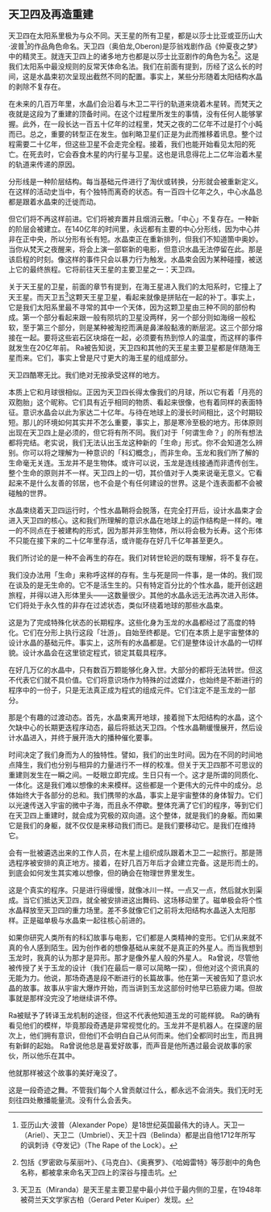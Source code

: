 ## 天卫四及再造重建

天卫四在太阳系里极为与众不同。天王星的所有卫星，都是以莎士比亚或亚历山大·波普[^alexander-pope]的作品角色命名。天卫四（奥伯龙,Oberon)是莎翁戏剧作品《仲夏夜之梦》中的精灵王。就连天卫四上的诸多地方也都是以莎士比亚剧作的角色为名[^role-as-name]。这是我们太阳系中最没规则的反常天体命名法。我们在前面有提到，历经了这么长的时间，这是水晶束初次呈现出截然不同的配置。事实上，某些分形随着太阳结构水晶的剥除不复存在。

在未来的几百万年里，水晶们会沿着与木卫二平行的轨道来烧着木星转。而梵天之夜就是这段为了重建的顶备时间。在这个过程里所发生的事情，没有任何人能够掌握。此外，在一段长达一百五十亿年的过程里，梵天之夜的二亿年不过是打个小盹而已。总之，重要的转型正在发生。伽利略卫星们正是为此而推移着讯息。整个过程需要二十亿年，但这些卫星不会走完全程。接着，我们也能开始看见太阳的死亡。在死去时，它会吞食木星的内行星与卫星。这也是讯息得花上二亿年治着木星的轨道来传递的原因。

分形线是一种阶层结构。每当基础元件进行了淘伏或转换，分形就会被重新定义。在这样的活动史当中，有个独特而离奇的状态。有一百四十亿年之久，中心水晶总都是跟着水晶束的迁徙而动。

但它们将不再这样前进。它们将被弃置并且烟消云散。「中心」不复存在。一种新的阶层会被建立。在140亿年的时间里，永远都有主要的中心分形线，因为中心并非在正中央，所以分形有长有短。水晶束正在重新排列，但我们不知道箇中奥妙。当你从梵天之夜醒来，将会上演一部崭新的电影，但意识水晶无法停留在此。那是该启程的时刻。像这样的事件只会以暴力行为触发。水晶束会因为某种碰撞，被送上它的最终旅程。它将前往天王星的主要卫星之一：天卫四。

关于天王星的卫星，前面的章节有提到，在海王星进入我们的太阳系时，它撞上了天王星。而天卫五[^miranda]这颗天王星卫星，看起来就像是拼贴在一起的补丁。事实上，它是我们太阳系里最不寻常的其中一个天体，因为这颗卫星由三种不同的部份构成。第一个部分看起来跟一般有陨坑的卫星没两样，另一个部分则如海绵一般松软，至于第三个部分，则是某种被淘挖而满是鼻涕般黏液的断层泥。这三个部分熔接在一起。要将这些岩石区块熔在一起，必须要有热到惊人的温度，而这样的事件就发生在20亿年前。 Ra被告知说，天卫四和其他的天王星主要卫星都是伴随海王星而来。它们，事实上曾是尺寸更大的海王星的组成部分。

天卫四酷寒无比。我们绝对无按承受这样的地方。

本质上它和月球很相似。正因为天卫四长得太像我们的月球，所以它有着「月亮的双胞胎」这个昵称。它们具有近乎相同的物质、看起来很像，也有着同样的表面特征。意识水晶会以此为家达二十亿年。与待在地球上的漫长时间相比，这个时期较短。那儿的环境如何其实并不怎么重要，事实上，那是寒泠至极的地方。形体原则出现在天卫四上是必须的，但它将有所不同。我们对于「何谓生命？」的所有想法都将完结。老实说，我们无法认出玉龙这种新的「生命」形式。你不会知道怎么辨别。你可以将之理解为一种意识的「科幻概念」，而非生命。玉龙和我们所了解的生命毫无关连。玉龙并不是生物体。或许可以说，玉龙是连线接通而非遗传创生。整个生命的原则并不一样。天卫四上的一切，其价值对于人类来说毫无意义。它看起来不是什么友善的邻居，也不会是个有任何建设的世界。这是个连表面都不会被碰触的世界。

水晶束绕着天卫四运行时，个性水晶鞘将会脱落，在完全打开后，设计水晶束才会进入天卫四的核心。这和我们所理解的意识水晶在地球上的运作结构是一样的。唯一的不同点在于被建构的形式，因为那并非生物体，所以将会极为长寿。这个形体不只能在接下来的二十亿年里存活，或许能存在好几千亿年甚至更久。

我们所讨论的是一种不会再生的存在。我们对转世轮迥的既有理解，将不复存在。

我们没办法用「生命」来称呼这样的存有。生与死是同一件事，是一体的。我们现在谈及的是无生命的。它不是活生生的。只有特定百分比的个性水晶，能开创这趟旅程，并得以进入形体里头——这数量很少。其他的水晶永远无法再次进入形体。它们将处于永久性的非存在过滤状态，类似环绕着地球的那些水晶束。

这是为了完成特殊化状态的长期程序。这些化身为玉龙的水晶都经过了高度的特化。它们在分形上执行这段「壮游」。自始至终都是。它们在本质上是宇宙整体的设计水晶的基础元件。事实上，这所有的水晶都是。它们是整体设计水晶的一切样貌。设计水晶会在这里锁定程式，锁定其载具程序。

在好几万亿的水晶中，只有数百万颗能够化身入世。大部分的都将无法转世。但这不代表它们就不具价值。它们将意识场作为特殊的过滤媒介，也始终是不断进行的程序中的一份子，只是无法真正成为程式的组成元件。它们注定不是玉龙的一部分。

那是个有趣的过渡动态。首先，水晶束离开地球，接着抛下太阳结构的水晶，这个欠缺中心的长期更迭程序动态，最后将抵达天卫四。个性水晶鞘缓慢展开，然后设计水晶进入，并终于展开浩大的播种催化要事。

时间决定了我们身而为人的独特性。譬如，我们的出生时间。因为在不同的时间地点降生，我们也分别与相异的力量进行不一样的校准。但关于天卫四那不可思议的重建则发生在一瞬之间。一眨眼立即完成。生日只有一个。这才是所谓的同质化、一体化。这是我们难以想像的未来模样。这些都是一个更伟大的元件中的成分。总体始终大于各部分的总和。我们携带的水晶，事实上是宇宙整体的身体智力。它们以光速传送入宇宙的微中子海，而且永不停歇。整体充满了它们的程序，等到它们在天卫四上重建时，就会成为究极的双向道。这个整体，就是我们的身躯。而如果它是我们的身躯，就不仅仅是来移动我们而已。是我们要移动它。是我们在维持它。

会有一批被遴选出来的工作人员，在木星上组织成队跟着木卫二一起旅行。那是筛选程序被安排的真正地方。接着，在好几百万年后才会建立完备。这是形而土的。到底会如何发生其实难以想像，但的确会在物理世界里发生。

这是个真实的程序。只是进行得缓慢，就像冰川一样。一点又一点，然后就水到渠成。当它们抵达天卫四，就全被安排进这出舞码、这场移动里了。磁单极会将个性水晶释放至天卫四的重力场里。差不多就像它们之前将太阳结构水晶送入太阳那样。正是磁单极与水晶束一起往核心前进的。

如果你研究人类所有的科幻故事与电影，它们都是人类精神的变形。它们从来就不真的令人感到陌生。因为创作者的想像基础从来就不是真正的外星人。而当我想到玉龙时，我真的认为那才是异形。那才是像外星人般的外星人。 Ra曾说，尽管他被传授了关于玉龙的设计（我们在最后一章可以简略一探），但他对这个资讯真的无能为力。他说，那场奇遇是段不断进行的长篇故事。他在第一天被告知了意识水晶的故事。故事从宇宙大爆炸开始，而当讲到玉龙这部份时他早已筋疲力竭。但故事就是那样没完没了地继续讲不停。

Ra被赋予了转译玉龙机制的途径，但这不代表他知道玉龙的可能样貌。 Ra的确有看见他们的模样，毕竟那段奇遇是非常视觉化的。玉龙并不是机器人。在探邃的层次上，他们拥有意识，但他们不会明白自己从何而来。他们全都同时出生，而且拥有新鲜的起始。 Ra曾说他总是喜爱好故事，而声音是他所遇过最会说故事的家伙，所以他乐在其中。

他就那样被这个故事的美好淹没了。

这是一段奇迹之舞。不管我们每个人曾贡献过什么，都永远不会消失。我们无时无刻往四处散播能量流。没有什么会丢失。


[^alexander-pope]:亚历山大·波普（Alexander Pope）是18世纪英国最伟大的诗人。天卫一（Ariel）、天卫二（Umbriel）、天卫十四（Belinda）都是出自他1712年所写的讽刺诗《夺发记》（The Rape of the Lock）。

[^role-as-name]:包括《罗密欧与茱丽叶》、《马克白》、《奥赛罗》、《哈姆雷特》等莎剧中的角色名称，都被拿来命名天卫四上的深谷与撞击坑。

[^miranda]:天卫五（Miranda）是天王星主要卫星中最小并位于最内侧的卫星，在1948年被荷兰天文学家古柏（Gerard Peter Kuiper）发现。
